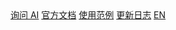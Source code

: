 <body>
  <nav>
    <a id="ask-ai" data-endpoint="https://9b767964ir.us.aircode.run/ask" href="###">询问 AI</a>
    <a href="#/zh-cn/index">官方文档</a>
    <a href="https://www.jcode.pub/?spritejs" target="_blank">使用范例</a>
    <a href="#/zh-cn/changelog" target="_blank">更新日志</a>
    <a href="#/en/index">EN</a>
  </nav>
</body>